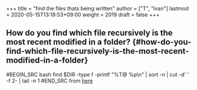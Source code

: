 +++
title = "find the files thats being written"
author = ["T", "Ivan"]
lastmod = 2020-05-15T13:18:53+09:00
weight = 2019
draft = false
+++

## How do you find which file recursively is the most recent modified in a folder? {#how-do-you-find-which-file-recursively-is-the-most-recent-modified-in-a-folder}

\#BEGIN\_SRC bash
find $DIR -type f -printf "%T@ %p\n" | sort -n | cut -d' ' -f 2- | tail -n 1
\#END\_SRC
from [here](https://stackoverflow.com/questions/1015678/get-most-recent-file-in-a-directory-on-linux)
